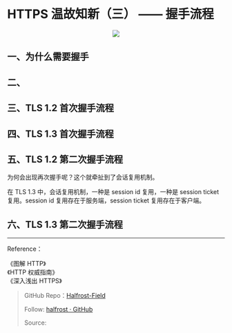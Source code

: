 # HTTPS 温故知新（三） —— 握手流程


<p align='center'>
<img src='https://ob6mci30g.qnssl.com/Blog/ArticleImage/97_0.png'>
</p>


## 一、为什么需要握手




## 二、



## 三、TLS 1.2 首次握手流程



## 四、TLS 1.3 首次握手流程


## 五、TLS 1.2 第二次握手流程

为何会出现再次握手呢？这个就牵扯到了会话复用机制。

在 TLS 1.3 中，会话复用机制，一种是 session id 复用，一种是 session ticket 复用。session id 复用存在于服务端，session ticket 复用存在于客户端。


## 六、TLS 1.3 第二次握手流程


------------------------------------------------------

Reference：
  
《图解 HTTP》    
《HTTP 权威指南》  
《深入浅出 HTTPS》  


> GitHub Repo：[Halfrost-Field](HTTPS://github.com/halfrost/Halfrost-Field)
> 
> Follow: [halfrost · GitHub](HTTPS://github.com/halfrost)
>
> Source: []()
